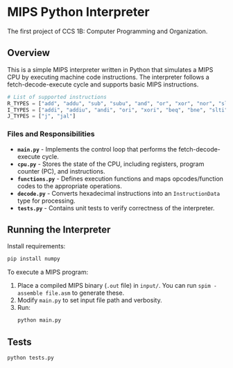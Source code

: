 # MIPS Python Interpreter

The first project of CCS 1B: Computer Programming and Organization.

## Overview

This is a simple MIPS interpreter written in Python that simulates a MIPS CPU by executing machine code instructions. The interpreter follows a fetch-decode-execute cycle and supports basic MIPS instructions.

```python
# List of supported instructions
R_TYPES = ["add", "addu", "sub", "subu", "and", "or", "xor", "nor", "sll", "srl", "sra", "slt", "sltu", "jr", "syscall"]
I_TYPES = ["addi", "addiu", "andi", "ori", "xori", "beq", "bne", "slti", "lw", "sw", "lui"]
J_TYPES = ["j", "jal"]
```

### Files and Responsibilities

- **`main.py`** - Implements the control loop that performs the fetch-decode-execute cycle.
- **`cpu.py`** - Stores the state of the CPU, including registers, program counter (PC), and instructions.
- **`functions.py`** - Defines execution functions and maps opcodes/function codes to the appropriate operations.
- **`decode.py`** - Converts hexadecimal instructions into an `InstructionData` type for processing.
- **`tests.py`** - Contains unit tests to verify correctness of the interpreter.

## Running the Interpreter

Install requirements:

```bash
pip install numpy
```

To execute a MIPS program:

1. Place a compiled MIPS binary (`.out` file) in `input/`. You can run `spim -assemble file.asm` to generate these.
2. Modify `main.py` to set input file path and verbosity.
3. Run:
   ```bash
   python main.py
   ```

## Tests

```bash
python tests.py
```
